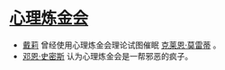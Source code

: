 # [心理炼金会](../团体/心理炼金会.md)

+ [戴莉](../人物/戴莉.md) 曾经使用心理炼金会理论试图催眠 [克莱恩·莫雷蒂](../人物/克莱恩·莫雷蒂.md) 。
+ [邓恩·史密斯](../人物/邓恩·史密斯.md) 认为心理炼金会是一帮邪恶的疯子。